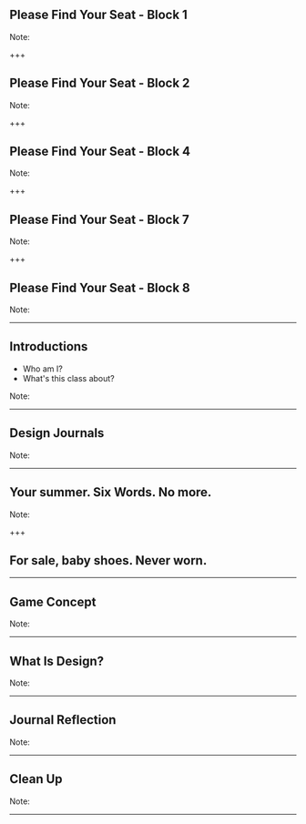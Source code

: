 ## Please Find Your Seat - Block 1

Note:

+++

## Please Find Your Seat - Block 2

Note:

+++

## Please Find Your Seat - Block 4

Note:

+++

## Please Find Your Seat - Block 7

Note:

+++

## Please Find Your Seat - Block 8

Note:

---

## Introductions

* Who am I?
* What's this class about?

Note:

---

## Design Journals

Note:

---

## Your summer. Six Words. No more.

Note:

+++

## For sale, baby shoes. Never worn.

---

## Game Concept

Note:

---

## What Is Design?

Note:

---

## Journal Reflection

Note:

---

## Clean Up

Note:

---
